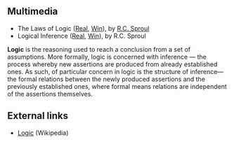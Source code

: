 ## Multimedia

-   The Laws of Logic
    ([Real](http://broadcast.ligonier.org/playlists/rym20060109.m3u),
    [Win](http://broadcast.ligonier.org/playlists/rym20060109.asx)), by
    [R.C. Sproul](R.C._Sproul "R.C. Sproul")
-   Logical Inference
    ([Real](http://broadcast.ligonier.org/playlists/rym20060116.m3u),
    [Win](http://broadcast.ligonier.org/playlists/rym20060116.asx)), by
    R.C. Sproul

**Logic** is the reasoning used to reach a conclusion from a set of
assumptions. More formally, logic is concerned with inference — the
process whereby new assertions are produced from already
established ones. As such, of particular concern in logic is the
structure of inference—the formal relations between the newly
produced assertions and the previously established ones, where
formal means relations are independent of the assertions
themselves.


## External links

-   [Logic](http://www.wikipedia.org/wiki/logic "wikipedia:logic")
    (Wikipedia)



